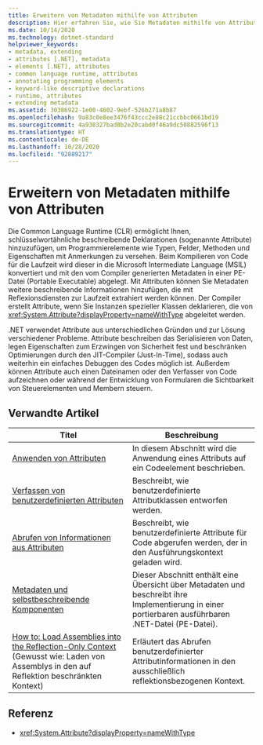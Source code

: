 ```yaml
---
title: Erweitern von Metadaten mithilfe von Attributen
description: Hier erfahren Sie, wie Sie Metadaten mithilfe von Attributen in .NET erweitern. Attribute sind beschreibende Deklarationen, die Schlüsselworten ähneln und dazu dienen, Programmierelemente wie Typen und Felder zu kommentieren.
ms.date: 10/14/2020
ms.technology: dotnet-standard
helpviewer_keywords:
- metadata, extending
- attributes [.NET], metadata
- elements [.NET], attributes
- common language runtime, attributes
- annotating programming elements
- keyword-like descriptive declarations
- runtime, attributes
- extending metadata
ms.assetid: 30386922-1e00-4602-9ebf-526b271a8b87
ms.openlocfilehash: 9a83c0e8ee3476f43ccc2e88c21ccbbc0661bd19
ms.sourcegitcommit: 4a938327bad8b2e20cabd0f46a9dc50882596f13
ms.translationtype: HT
ms.contentlocale: de-DE
ms.lasthandoff: 10/28/2020
ms.locfileid: "92889217"
---
```

# <a name="extend-metadata-using-attributes"></a>Erweitern von Metadaten mithilfe von Attributen

Die Common Language Runtime (CLR) ermöglicht Ihnen, schlüsselwortähnliche beschreibende Deklarationen (sogenannte Attribute) hinzuzufügen, um Programmierelemente wie Typen, Felder, Methoden und Eigenschaften mit Anmerkungen zu versehen. Beim Kompilieren von Code für die Laufzeit wird dieser in die Microsoft Intermediate Language (MSIL) konvertiert und mit den vom Compiler generierten Metadaten in einer PE-Datei (Portable Executable) abgelegt. Mit Attributen können Sie Metadaten weitere beschreibende Informationen hinzufügen, die mit Reflexionsdiensten zur Laufzeit extrahiert werden können. Der Compiler erstellt Attribute, wenn Sie Instanzen spezieller Klassen deklarieren, die von <xref:System.Attribute?displayProperty=nameWithType> abgeleitet werden.

.NET verwendet Attribute aus unterschiedlichen Gründen und zur Lösung verschiedener Probleme. Attribute beschreiben das Serialisieren von Daten, legen Eigenschaften zum Erzwingen von Sicherheit fest und beschränken Optimierungen durch den JIT-Compiler (Just-In-Time), sodass auch weiterhin ein einfaches Debuggen des Codes möglich ist. Außerdem können Attribute auch einen Dateinamen oder den Verfasser von Code aufzeichnen oder  während der Entwicklung von Formularen die Sichtbarkeit von Steuerelementen und Membern steuern.

## <a name="related-articles"></a>Verwandte Artikel

|Titel|Beschreibung|
|-----------|-----------------|
|[Anwenden von Attributen](applying-attributes.md)|In diesem Abschnitt wird die Anwendung eines Attributs auf ein Codeelement beschrieben.|
|[Verfassen von benutzerdefinierten Attributen](writing-custom-attributes.md)|Beschreibt, wie benutzerdefinierte Attributklassen entworfen werden.|
|[Abrufen von Informationen aus Attributen](retrieving-information-stored-in-attributes.md)|Beschreibt, wie benutzerdefinierte Attribute für Code abgerufen werden, der in den Ausführungskontext geladen wird.|
|[Metadaten und selbstbeschreibende Komponenten](../metadata-and-self-describing-components.md)|Dieser Abschnitt enthält eine Übersicht über Metadaten und beschreibt ihre Implementierung in einer portierbaren ausführbaren .NET-Datei (PE-Datei).|
|[How to: Load Assemblies into the Reflection-Only Context](../../framework/reflection-and-codedom/how-to-load-assemblies-into-the-reflection-only-context.md) (Gewusst wie: Laden von Assemblys in den auf Reflektion beschränkten Kontext)|Erläutert das Abrufen benutzerdefinierter Attributinformationen in den ausschließlich reflektionsbezogenen Kontext.|

## <a name="reference"></a>Referenz

- <xref:System.Attribute?displayProperty=nameWithType>
